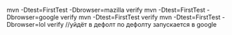 mvn -Dtest=FirstTest -Dbrowser=mazilla verify
mvn -Dtest=FirstTest -Dbrowser=google verify
mvn -Dtest=FirstTest verify
mvn -Dtest=FirstTest -Dbrowser=lol verify //уйдёт в дефолт
по дефолту запускается в google 
